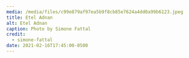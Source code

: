 ```yaml
---
media: /media/files/c99e879af97ea5b9f8cb85e7624a4dd0a99b6123.jpeg
title: Etel Adnan
alt: Etel Adnan
caption: Photo by Simone Fattal
credit:
  - simone-fattal
date: 2021-02-16T17:45:00-0500
---
```

